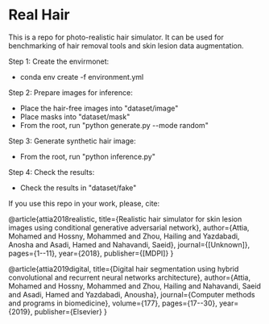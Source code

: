 # Real Hair
This is a repo for photo-realistic hair simulator. It can be used for benchmarking of hair removal tools and skin lesion data augmentation.

Step 1: Create the envirmonet:
- conda env create -f environment.yml

Step 2: Prepare images for inference:
- Place the hair-free images into "dataset/image" 
- Place masks into "dataset/mask"
- From the root, run "python generate.py --mode random"

Step 3: Generate synthetic hair image:
- From the root, run "python inference.py"

Step 4: Check the results:
- Check the results in "dataset/fake"

If you use this repo in your work, please, cite:

@article{attia2018realistic,
  title={Realistic hair simulator for skin lesion images using conditional generative adversarial network},
  author={Attia, Mohamed and Hossny, Mohammed and Zhou, Hailing and Yazdabadi, Anosha and Asadi, Hamed and Nahavandi, Saeid},
  journal={[Unknown]},
  pages={1--11},
  year={2018},
  publisher={[MDPI]}
}

@article{attia2019digital,
  title={Digital hair segmentation using hybrid convolutional and recurrent neural networks architecture},
  author={Attia, Mohamed and Hossny, Mohammed and Zhou, Hailing and Nahavandi, Saeid and Asadi, Hamed and Yazdabadi, Anousha},
  journal={Computer methods and programs in biomedicine},
  volume={177},
  pages={17--30},
  year={2019},
  publisher={Elsevier}
}
